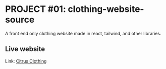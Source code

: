 # PROJECT #01: clothing-website-source
A front end only clothing website made in react, tailwind, and other libraries.

## Live website
Link: <a target="_blank" href="https://citrus-clothes.netlify.app/">Citrus Clothing</a>
